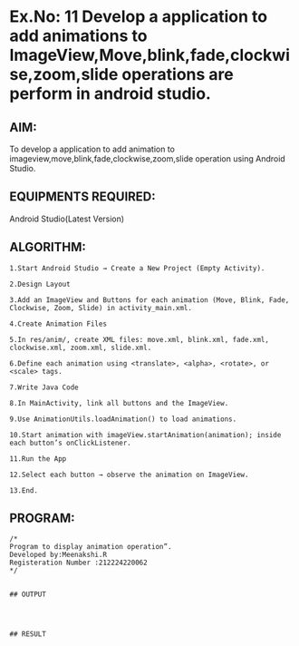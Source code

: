 # Ex.No: 11 Develop a application to add animations to ImageView,Move,blink,fade,clockwise,zoom,slide operations are perform in android studio.


## AIM:

To develop a application to add animation to imageview,move,blink,fade,clockwise,zoom,slide operation using Android Studio.

## EQUIPMENTS REQUIRED:

Android Studio(Latest Version)

## ALGORITHM:
```
1.Start Android Studio → Create a New Project (Empty Activity).

2.Design Layout

3.Add an ImageView and Buttons for each animation (Move, Blink, Fade, Clockwise, Zoom, Slide) in activity_main.xml.

4.Create Animation Files

5.In res/anim/, create XML files: move.xml, blink.xml, fade.xml, clockwise.xml, zoom.xml, slide.xml.

6.Define each animation using <translate>, <alpha>, <rotate>, or <scale> tags.

7.Write Java Code

8.In MainActivity, link all buttons and the ImageView.

9.Use AnimationUtils.loadAnimation() to load animations.

10.Start animation with imageView.startAnimation(animation); inside each button’s onClickListener.

11.Run the App

12.Select each button → observe the animation on ImageView.

13.End.
```


## PROGRAM:
```
/*
Program to display animation operation”.
Developed by:Meenakshi.R
Registeration Number :212224220062
*/
```
```

## OUTPUT




## RESULT
